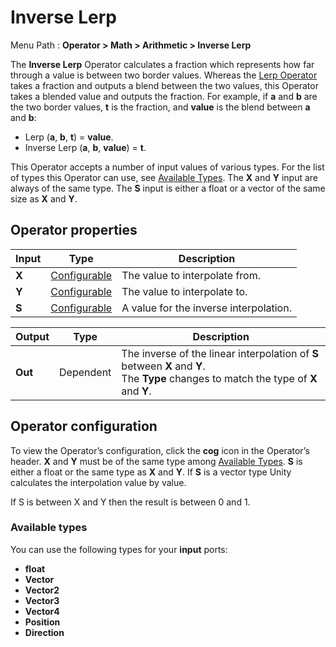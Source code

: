 # Inverse Lerp

Menu Path : **Operator > Math > Arithmetic > Inverse Lerp**  

The **Inverse Lerp** Operator calculates a fraction which represents how far through a value is between two border values. Whereas the [Lerp Operator](Operator-Lerp.md) takes a fraction and outputs a blend between the two values, this Operator takes a blended value and outputs the fraction. For example, if **a** and **b** are the two border values, **t** is the fraction, and **value** is the blend between **a** and **b**:

* Lerp (**a**, **b**, **t**) = **value**.
* Inverse Lerp (**a**, **b**, **value**) = **t**.

This Operator accepts a number of input values of various types. For the list of types this Operator can use, see [Available Types](#available-types). The **X** and **Y** input are always of the same type. The **S** input is either a float or a vector of the same size as **X** and **Y**.

## Operator properties

| **Input** | **Type**                                | **Description**                        |
| --------- | --------------------------------------- | -------------------------------------- |
| **X**     | [Configurable](#operator-configuration) | The value to interpolate from.         |
| **Y**     | [Configurable](#operator-configuration) | The value to interpolate to.           |
| **S**     | [Configurable](#operator-configuration) | A value for the inverse interpolation. |

| **Output** | **Type**  | **Description**                                              |
| ---------- | --------- | ------------------------------------------------------------ |
| **Out**    | Dependent | The inverse of the linear interpolation of **S** between **X** and **Y**.<br/>The **Type** changes to match the type of **X** and **Y**. |

## Operator configuration

To view the Operator’s configuration, click the **cog** icon in the Operator’s header. **X** and **Y** must be of the same type among [Available Types](#available-types). **S** is either a float or the same type as **X** and **Y**. If **S** is a vector type Unity calculates the interpolation value by value.

If S is between X and Y then the result is between 0 and 1.



### Available types

You can use the following types for your **input** ports:

- **float**
- **Vector**
- **Vector2**
- **Vector3**
- **Vector4**
- **Position**
- **Direction**